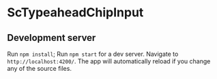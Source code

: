 # ScTypeaheadChipInput

## Development server
Run `npm install`;
Run `npm start` for a dev server. Navigate to `http://localhost:4200/`. The app will automatically reload if you change any of the source files.
